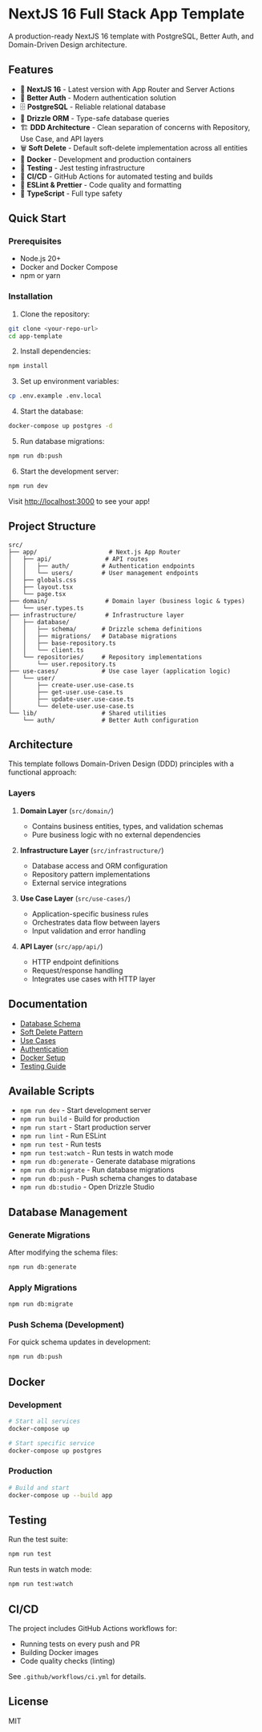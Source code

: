 # NextJS 16 Full Stack App Template

A production-ready NextJS 16 template with PostgreSQL, Better Auth, and Domain-Driven Design architecture.

## Features

- 🚀 **NextJS 16** - Latest version with App Router and Server Actions
- 🔐 **Better Auth** - Modern authentication solution
- 🗄️ **PostgreSQL** - Reliable relational database
- 🔄 **Drizzle ORM** - Type-safe database queries
- 🏗️ **DDD Architecture** - Clean separation of concerns with Repository, Use Case, and API layers
- 🗑️ **Soft Delete** - Default soft-delete implementation across all entities
- 🐳 **Docker** - Development and production containers
- 🧪 **Testing** - Jest testing infrastructure
- 🔄 **CI/CD** - GitHub Actions for automated testing and builds
- 💅 **ESLint & Prettier** - Code quality and formatting
- 📝 **TypeScript** - Full type safety

## Quick Start

### Prerequisites

- Node.js 20+
- Docker and Docker Compose
- npm or yarn

### Installation

1. Clone the repository:
```bash
git clone <your-repo-url>
cd app-template
```

2. Install dependencies:
```bash
npm install
```

3. Set up environment variables:
```bash
cp .env.example .env.local
```

4. Start the database:
```bash
docker-compose up postgres -d
```

5. Run database migrations:
```bash
npm run db:push
```

6. Start the development server:
```bash
npm run dev
```

Visit [http://localhost:3000](http://localhost:3000) to see your app!

## Project Structure

```
src/
├── app/                    # Next.js App Router
│   ├── api/               # API routes
│   │   ├── auth/         # Authentication endpoints
│   │   └── users/        # User management endpoints
│   ├── globals.css
│   ├── layout.tsx
│   └── page.tsx
├── domain/                # Domain layer (business logic & types)
│   └── user.types.ts
├── infrastructure/        # Infrastructure layer
│   ├── database/
│   │   ├── schema/       # Drizzle schema definitions
│   │   ├── migrations/   # Database migrations
│   │   ├── base-repository.ts
│   │   └── client.ts
│   └── repositories/     # Repository implementations
│       └── user.repository.ts
├── use-cases/            # Use case layer (application logic)
│   └── user/
│       ├── create-user.use-case.ts
│       ├── get-user.use-case.ts
│       ├── update-user.use-case.ts
│       └── delete-user.use-case.ts
└── lib/                  # Shared utilities
    └── auth/             # Better Auth configuration
```

## Architecture

This template follows Domain-Driven Design (DDD) principles with a functional approach:

### Layers

1. **Domain Layer** (`src/domain/`)
   - Contains business entities, types, and validation schemas
   - Pure business logic with no external dependencies

2. **Infrastructure Layer** (`src/infrastructure/`)
   - Database access and ORM configuration
   - Repository pattern implementations
   - External service integrations

3. **Use Case Layer** (`src/use-cases/`)
   - Application-specific business rules
   - Orchestrates data flow between layers
   - Input validation and error handling

4. **API Layer** (`src/app/api/`)
   - HTTP endpoint definitions
   - Request/response handling
   - Integrates use cases with HTTP layer

## Documentation

- [Database Schema](./src/infrastructure/database/schema/README.md)
- [Soft Delete Pattern](./src/infrastructure/database/README.md)
- [Use Cases](./src/use-cases/README.md)
- [Authentication](./src/lib/auth/README.md)
- [Docker Setup](./docs/docker.md)
- [Testing Guide](./docs/testing.md)

## Available Scripts

- `npm run dev` - Start development server
- `npm run build` - Build for production
- `npm run start` - Start production server
- `npm run lint` - Run ESLint
- `npm run test` - Run tests
- `npm run test:watch` - Run tests in watch mode
- `npm run db:generate` - Generate database migrations
- `npm run db:migrate` - Run database migrations
- `npm run db:push` - Push schema changes to database
- `npm run db:studio` - Open Drizzle Studio

## Database Management

### Generate Migrations

After modifying the schema files:

```bash
npm run db:generate
```

### Apply Migrations

```bash
npm run db:migrate
```

### Push Schema (Development)

For quick schema updates in development:

```bash
npm run db:push
```

## Docker

### Development

```bash
# Start all services
docker-compose up

# Start specific service
docker-compose up postgres
```

### Production

```bash
# Build and start
docker-compose up --build app
```

## Testing

Run the test suite:

```bash
npm run test
```

Run tests in watch mode:

```bash
npm run test:watch
```

## CI/CD

The project includes GitHub Actions workflows for:

- Running tests on every push and PR
- Building Docker images
- Code quality checks (linting)

See `.github/workflows/ci.yml` for details.

## License

MIT
